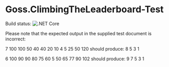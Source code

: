 # Goss.ClimbingTheLeaderboard-Test
Build status: ![.NET Core](https://github.com/topbanana/Goss.ClimbingTheLeaderboard-Test/workflows/.NET%20Core/badge.svg)

Please note that the expected output in the supplied test document is incorrect:

  7
  100 100 50 40 40 20 10
  4
  5 25 50 120
should produce:
  8
  5
  3
  1

  6
  100 90 90 80 75 60
  5
  50 65 77 90 102
should produce:
  9
  7
  5
  3
  1
